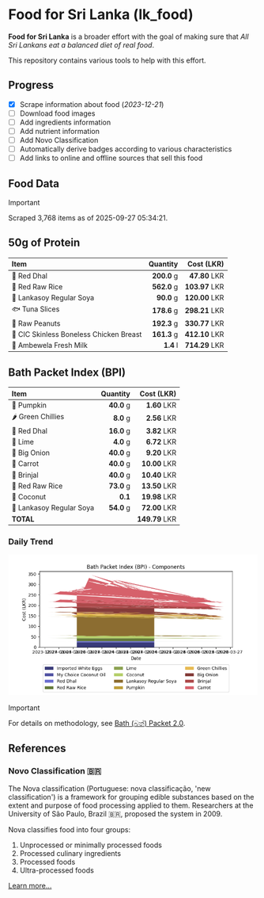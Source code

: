 # Food for Sri Lanka (lk_food)

**Food for Sri Lanka** is a broader effort with the goal of making sure that *All Sri Lankans eat a balanced diet of real food*.

This repository contains various tools to help with this effort.

## Progress

* [X] Scrape information about food (*2023-12-21*)
* [ ] Download food images
* [ ] Add ingredients information
* [ ] Add nutrient information
* [ ] Add Novo Classification
* [ ] Automatically derive badges according to various characteristics
* [ ] Add links to online and offline sources that sell this food

## Food Data

> [!IMPORTANT]
> Scraped 3,768 items as of 2025-09-27 05:34:21.

## 50g of Protein

<div id="table_protein">

Item | Quantity | Cost (LKR)
:--- | ---: | ---:
🍲 Red Dhal | **200.0** g | **47.80** LKR
🍚 Red Raw Rice | **562.0** g | **103.97** LKR
🍲 Lankasoy Regular Soya | **90.0** g | **120.00** LKR
🐟 Tuna Slices | **178.6** g | **298.21** LKR
🥜 Raw Peanuts | **192.3** g | **330.77** LKR
🍗 CIC Skinless Boneless Chicken Breast | **161.3** g | **412.10** LKR
🥛 Ambewela Fresh Milk | **1.4** l | **714.29** LKR

</div>

## Bath Packet Index (BPI)

<div id="table_bp">

Item | Quantity | Cost (LKR)
:--- | ---: | ---:
🎃 Pumpkin | **40.0** g | **1.60** LKR
🌶️ Green Chillies | **8.0** g | **2.56** LKR
🍲 Red Dhal | **16.0** g | **3.82** LKR
🍋 Lime | **4.0** g | **6.72** LKR
🧅 Big Onion | **40.0** g | **9.20** LKR
🥕 Carrot | **40.0** g | **10.00** LKR
🍆 Brinjal | **40.0** g | **10.40** LKR
🍚 Red Raw Rice | **73.0** g | **13.50** LKR
🥥 Coconut | **0.1**  | **19.98** LKR
🍲 Lankasoy Regular Soya | **54.0** g | **72.00** LKR
**TOTAL** |   | **149.79** LKR

</div>

### Daily Trend

![BPI](images/bpi.png)

> [!IMPORTANT]
> For details on methodology, see [Bath (බත්) Packet 2.0](https://medium.com/on-economics/bath-%E0%B6%B6%E0%B6%AD%E0%B7%8A-packet-2-0-f3e999c54bf5).

## References

### Novo Classification 🇧🇷

The Nova classification (Portuguese: nova classificação, 'new classification') is a framework for grouping edible substances based on the extent and purpose of food processing applied to them. Researchers at the University of São Paulo, Brazil 🇧🇷, proposed the system in 2009.

Nova classifies food into four groups:

1. Unprocessed or minimally processed foods
2. Processed culinary ingredients
3. Processed foods
4. Ultra-processed foods

[Learn more...](https://en.wikipedia.org/wiki/Nova_classification)
